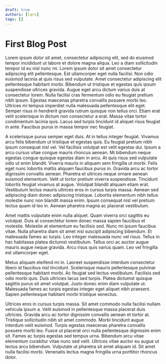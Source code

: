 ```yaml
---
draft: true
authors: [lars]
tags: []
---
```


# First Blog Post

Lorem ipsum dolor sit amet, consectetur adipiscing elit, sed do eiusmod tempor incididunt ut labore et dolore magna aliqua. Leo a diam sollicitudin tempor id eu nisl nunc mi. Lorem ipsum dolor sit amet consectetur adipiscing elit pellentesque. Est ullamcorper eget nulla facilisi. Non odio euismod lacinia at quis risus sed vulputate. Amet consectetur adipiscing elit pellentesque habitant morbi. Bibendum ut tristique et egestas quis ipsum suspendisse ultrices gravida. Augue eget arcu dictum varius duis at consectetur lorem. Nulla facilisi cras fermentum odio eu feugiat pretium nibh ipsum. Egestas maecenas pharetra convallis posuere morbi leo. Ultrices mi tempus imperdiet nulla malesuada pellentesque elit eget. Semper risus in hendrerit gravida rutrum quisque non tellus orci. Etiam erat velit scelerisque in dictum non consectetur a erat. Massa vitae tortor condimentum lacinia quis. Lacus sed turpis tincidunt id aliquet risus feugiat in ante. Faucibus purus in massa tempor nec feugiat.

A scelerisque purus semper eget duis. At in tellus integer feugiat. Vivamus arcu felis bibendum ut tristique et egestas quis. Eu feugiat pretium nibh ipsum consequat nisl vel. Vel facilisis volutpat est velit egestas dui. Ipsum a arcu cursus vitae congue mauris rhoncus aenean. Mi bibendum neque egestas congue quisque egestas diam in arcu. At quis risus sed vulputate odio ut enim blandit. Viverra mauris in aliquam sem fringilla ut morbi. Felis eget nunc lobortis mattis aliquam faucibus purus in. Gravida arcu ac tortor dignissim convallis aenean. Pharetra et ultrices neque ornare aenean euismod elementum. Velit ut tortor pretium viverra suspendisse. Tincidunt lobortis feugiat vivamus at augue. Volutpat blandit aliquam etiam erat. Vestibulum lectus mauris ultrices eros in cursus turpis massa. Aenean sed adipiscing diam donec adipiscing tristique. Lobortis elementum nibh tellus molestie nunc non blandit massa enim. Ipsum consequat nisl vel pretium lectus quam id leo in. Aenean pharetra magna ac placerat vestibulum.

Amet mattis vulputate enim nulla aliquet. Quam viverra orci sagittis eu volutpat. Duis at consectetur lorem donec massa sapien faucibus et molestie. Molestie at elementum eu facilisis sed. Nunc mi ipsum faucibus vitae. Nulla pharetra diam sit amet nisl suscipit adipiscing bibendum. Et malesuada fames ac turpis. Leo integer malesuada nunc vel risus. Tellus in hac habitasse platea dictumst vestibulum. Tellus orci ac auctor augue mauris augue neque gravida. Arcu risus quis varius quam. Leo vel fringilla est ullamcorper eget.

Metus aliquam eleifend mi in. Laoreet suspendisse interdum consectetur libero id faucibus nisl tincidunt. Scelerisque mauris pellentesque pulvinar pellentesque habitant morbi. Ac feugiat sed lectus vestibulum. Facilisis sed odio morbi quis. Duis ultricies lacus sed turpis. Platea dictumst quisque sagittis purus sit amet volutpat. Justo donec enim diam vulputate ut. Malesuada fames ac turpis egestas integer eget aliquet nibh praesent. Sapien pellentesque habitant morbi tristique senectus.

Ultrices eros in cursus turpis massa. Sit amet commodo nulla facilisi nullam vehicula ipsum a. Velit euismod in pellentesque massa placerat duis ultricies. Gravida arcu ac tortor dignissim convallis aenean et tortor at. Tristique sollicitudin nibh sit amet commodo. Morbi tincidunt augue interdum velit euismod. Turpis egestas maecenas pharetra convallis posuere morbi leo. Fusce ut placerat orci nulla pellentesque dignissim enim sit. Fames ac turpis egestas sed tempus urna. Bibendum arcu vitae elementum curabitur vitae nunc sed velit. Ultrices vitae auctor eu augue ut lectus arcu bibendum. Vulputate ut pharetra sit amet aliquam id. Sit amet nulla facilisi morbi. Venenatis lectus magna fringilla urna porttitor rhoncus dolor.
